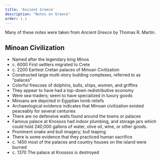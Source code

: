 ```yaml
---
title: 'Ancient Greece'
description: "Notes on Greece"
order: 1.1
---
```


Many of these notes were taken from _Ancient Greece_ by Thomas R. Martin.

## Minoan Civilization

- Named after the legendary king Minos
- c. 6000 First settlers migrated to Crete
- c. 2200 Earliest Cretan palaces of Minoan Civilization
- Constructed large multi-story building complexes, referred to as "palaces"
- Colorful frescoes of dolphins, bulls, ships, women, and griffins
- They appear to have had a top-down redistributive economy
- Were sea-traders; seem to have specialized in luxury goods
- Minoans are depicted in Egyptian tomb reliefs
- Archaeological evidence indicates that Minoan civilization existed peaceably for several centuries
- There are no defensive walls found around the towns or palaces
- Famous palace at Knossos had indoor plumbing, and storage jars which could hold 240,000 gallons of water, olive oil, wine, or other goods.
- Prominent snake and bull imagery; bull leaping
- There is some evidence that they practiced human sacrifice
- c. 1450 most of the palaces and country houses on the island were burned
- c. 1370 The palace at Knossos is destroyed
